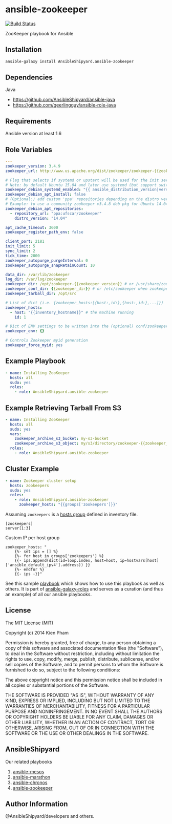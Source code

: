 ansible-zookeeper
=================

[![Build Status](https://travis-ci.org/AnsibleShipyard/ansible-zookeeper.svg?branch=master)](https://travis-ci.org/AnsibleShipyard/ansible-zookeeper)

ZooKeeper playbook for Ansible

Installation
-----------

```bash
ansible-galaxy install AnsibleShipyard.ansible-zookeeper
```

Dependencies
------------

Java

 - https://github.com/AnsibleShipyard/ansible-java
 - https://github.com/geerlingguy/ansible-role-java

Requirements
------------

Ansible version at least 1.6

Role Variables
--------------

```yaml
---
zookeeper_version: 3.4.9
zookeeper_url: http://www.us.apache.org/dist/zookeeper/zookeeper-{{zookeeper_version}}/zookeeper-{{zookeeper_version}}.tar.gz

# Flag that selects if systemd or upstart will be used for the init service:
# Note: by default Ubuntu 15.04 and later use systemd (but support switch to upstart)
zookeeper_debian_systemd_enabled: "{{ ansible_distribution_version|version_compare(15.04, '>=') }}"
zookeeper_debian_apt_install: false
# (Optional:) add custom 'ppa' repositories depending on the distro version (only with debian_apt_install=true)
# Example: to use a community zookeeper v3.4.8 deb pkg for Ubuntu 14.04 (where latest official is v3.4.5)
zookeeper_debian_apt_repositories:
  - repository_url: "ppa:ufscar/zookeeper"
    distro_version: "14.04"

apt_cache_timeout: 3600
zookeeper_register_path_env: false

client_port: 2181
init_limit: 5
sync_limit: 2
tick_time: 2000
zookeeper_autopurge_purgeInterval: 0
zookeeper_autopurge_snapRetainCount: 10

data_dir: /var/lib/zookeeper
log_dir: /var/log/zookeeper
zookeeper_dir: /opt/zookeeper-{{zookeeper_version}} # or /usr/share/zookeeper when zookeeper_debian_apt_install is true
zookeeper_conf_dir: {{zookeeper_dir}} # or /etc/zookeeper when zookeeper_debian_apt_install is true
zookeeper_tarball_dir: /opt/src

# List of dict (i.e. {zookeeper_hosts:[{host:,id:},{host:,id:},...]})
zookeeper_hosts:
  - host: "{{inventory_hostname}}" # the machine running
    id: 1

# Dict of ENV settings to be written into the (optional) conf/zookeeper-env.sh
zookeeper_env: {}

# Controls Zookeeper myid generation
zookeeper_force_myid: yes
```

Example Playbook
----------------

```yaml
- name: Installing ZooKeeper
  hosts: all
  sudo: yes
  roles:
    - role: AnsibleShipyard.ansible-zookeeper
```

Example Retrieving Tarball From S3
----------------------------------

```yaml
- name: Installing ZooKeeper
  hosts: all
  sudo: yes
  vars:
    zookeeper_archive_s3_bucket: my-s3-bucket
    zookeeper_archive_s3_object: my/s3/directory/zookeeper-{{zookeeper_version}}.tar.gz
  roles:
    - role: AnsibleShipyard.ansible-zookeeper
```

Cluster Example
----------------

```yaml
- name: Zookeeper cluster setup
  hosts: zookeepers
  sudo: yes
  roles:
    - role: AnsibleShipyard.ansible-zookeeper
      zookeeper_hosts: "{{groups['zookeepers']}}"
```

Assuming ```zookeepers``` is a [hosts group](http://docs.ansible.com/ansible/intro_inventory.html#group-variables) defined in inventory file.

```inventory
[zookeepers]
server[1:3]
```

Custom IP per host group

```
zookeeper_hosts: "
    {%- set ips = [] %}
    {%- for host in groups['zookeepers'] %}
    {{- ips.append(dict(id=loop.index, host=host, ip=hostvars[host]['ansible_default_ipv4'].address)) }}
    {%- endfor %}
    {{- ips -}}"
```

See this sample [playbook](https://github.com/AnsibleShipyard/ansible-galaxy-roles/blob/master/playbook.yml)
which shows how to use this playbook as well as others. It is part of [ansible-galaxy-roles](https://github.com/AnsibleShipyard/ansible-galaxy-roles) and
serves as a curation (and thus an example) of all our ansible playbooks.

License
-------

The MIT License (MIT)

Copyright (c) 2014 Kien Pham

Permission is hereby granted, free of charge, to any person obtaining a copy
of this software and associated documentation files (the "Software"), to deal
in the Software without restriction, including without limitation the rights
to use, copy, modify, merge, publish, distribute, sublicense, and/or sell
copies of the Software, and to permit persons to whom the Software is
furnished to do so, subject to the following conditions:

The above copyright notice and this permission notice shall be included in all
copies or substantial portions of the Software.

THE SOFTWARE IS PROVIDED "AS IS", WITHOUT WARRANTY OF ANY KIND, EXPRESS OR
IMPLIED, INCLUDING BUT NOT LIMITED TO THE WARRANTIES OF MERCHANTABILITY,
FITNESS FOR A PARTICULAR PURPOSE AND NONINFRINGEMENT. IN NO EVENT SHALL THE
AUTHORS OR COPYRIGHT HOLDERS BE LIABLE FOR ANY CLAIM, DAMAGES OR OTHER
LIABILITY, WHETHER IN AN ACTION OF CONTRACT, TORT OR OTHERWISE, ARISING FROM,
OUT OF OR IN CONNECTION WITH THE SOFTWARE OR THE USE OR OTHER DEALINGS IN THE
SOFTWARE.


AnsibleShipyard
-------

Our related playbooks

1. [ansible-mesos](https://github.com/AnsibleShipyard/ansible-mesos)
1. [ansible-marathon](https://github.com/AnsibleShipyard/ansible-marathon)
1. [ansible-chronos](https://github.com/AnsibleShipyard/ansible-chronos)
1. [ansible-zookeeper](https://github.com/AnsibleShipyard/ansible-zookeeper)

Author Information
------------------

@AnsibleShipyard/developers and others.
